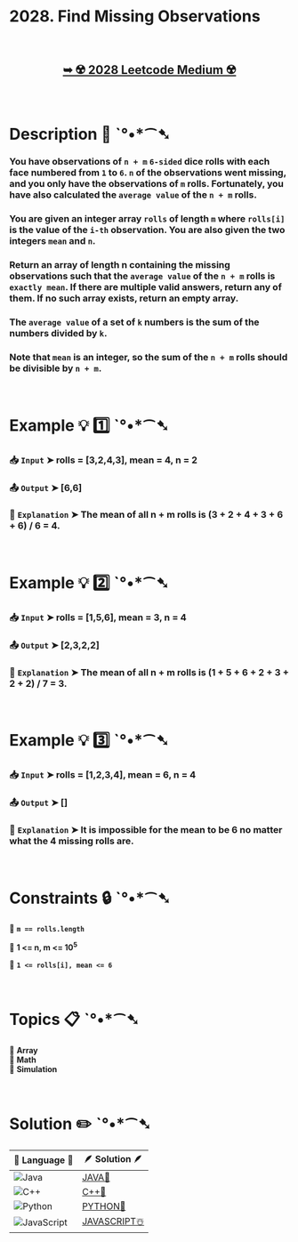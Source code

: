 # 2028. Find Missing Observations

</br>

<h2 align="center"> 

<a href="https://leetcode.com/problems/find-missing-observations/description/?envType=daily-question&envId=2024-09-05"><strong>➥ ☢️ 2028 Leetcode Medium ☢️ </strong></a>
</h2>

</br>

# Description 📜 ˋ°•*⁀➷

### You have observations of `n + m` `6-sided` dice rolls with each face numbered from `1` to `6`. `n` of the observations went missing, and you only have the observations of `m` rolls. Fortunately, you have also calculated the `average value` of the `n + m` rolls.

### You are given an integer array `rolls` of length `m` where `rolls[i]` is the value of the `i-th` observation. You are also given the two integers `mean` and `n`.

### Return an array of length n containing the missing observations such that the `average value` of the `n + m` rolls is `exactly mean`. If there are multiple valid answers, return any of them. If no such array exists, return an empty array.

### The `average value` of a set of `k` numbers is the sum of the numbers divided by `k`.

### Note that `mean` is an integer, so the sum of the `n + m` rolls should be divisible by `n + m`.

</br>

# Example 💡 1️⃣ ˋ°•*⁀➷

  ### 📥 `Input`  ➤ rolls = [3,2,4,3], mean = 4, n = 2

  ### 📤 `Output`  ➤ [6,6]

  ### 🔦 `Explanation`  ➤ The mean of all n + m rolls is (3 + 2 + 4 + 3 + 6 + 6) / 6 = 4.

</br>

# Example 💡 2️⃣ ˋ°•*⁀➷

  ### 📥 `Input` ➤ rolls = [1,5,6], mean = 3, n = 4

  ### 📤 `Output`  ➤ [2,3,2,2]

  ### 🔦 `Explanation` ➤ The mean of all n + m rolls is (1 + 5 + 6 + 2 + 3 + 2 + 2) / 7 = 3.


</br>

# Example 💡 3️⃣ ˋ°•*⁀➷

  ### 📥 `Input` ➤ rolls = [1,2,3,4], mean = 6, n = 4

  ### 📤 `Output`  ➤  []

  ### 🔦 `Explanation`  ➤  It is impossible for the mean to be 6 no matter what the 4 missing rolls are. 

</br>

# Constraints 🔒 ˋ°•*⁀➷

🔹 **`m == rolls.length`** </br>

🔹 **1 <= n, m <= 10<sup>5</sup>** </br>

🔹 **`1 <= rolls[i], mean <= 6`** </br>

</br>

# Topics 📋 ˋ°•*⁀➷

🔸 **Array**  </br>
🔸 **Math**  </br>
🔸 **Simulation**  </br>

</br>

# Solution ✏️ ˋ°•*⁀➷

| 📒 Language 📒  | 🪶 Solution 🪶 |
| ------------- | ------------- |
|  ![Java](https://img.shields.io/badge/java-%23ED8B00.svg?style=for-the-badge&logo=openjdk&logoColor=white)  | [JAVA🍁](https://github.com/Prakhar-002/LEETCODE/blob/main/%F0%9F%93%9C%20Daily%20Challange%20%F0%9F%92%A1/09%20September%20%F0%9F%8D%82%202024/05%20-%2009%20-%202024%20---%202028.%20Find%20Missing%20Observations%20%E2%98%83%EF%B8%8F%20%F0%9F%8D%81%20%F0%9F%8D%B0%20%F0%9F%8E%B2/%F0%9F%8D%81JAVA-2028-FindMissingObservations.java) |
|  ![C++](https://img.shields.io/badge/c++-%2300599C.svg?style=for-the-badge&logo=c%2B%2B&logoColor=white)  | [C++🎲](https://github.com/Prakhar-002/LEETCODE/blob/main/%F0%9F%93%9C%20Daily%20Challange%20%F0%9F%92%A1/09%20September%20%F0%9F%8D%82%202024/05%20-%2009%20-%202024%20---%202028.%20Find%20Missing%20Observations%20%E2%98%83%EF%B8%8F%20%F0%9F%8D%81%20%F0%9F%8D%B0%20%F0%9F%8E%B2/%F0%9F%8E%B2CPP-2028-FindMissingObservations.cpp)  |
|  ![Python](https://img.shields.io/badge/python-3670A0?style=for-the-badge&logo=python&logoColor=ffdd54)    | [PYTHON🍰](https://github.com/Prakhar-002/LEETCODE/blob/main/%F0%9F%93%9C%20Daily%20Challange%20%F0%9F%92%A1/09%20September%20%F0%9F%8D%82%202024/05%20-%2009%20-%202024%20---%202028.%20Find%20Missing%20Observations%20%E2%98%83%EF%B8%8F%20%F0%9F%8D%81%20%F0%9F%8D%B0%20%F0%9F%8E%B2/%F0%9F%8D%B0PYTHON-2028-FindMissingObservations.py) |
| ![JavaScript](https://img.shields.io/badge/javascript-%23323330.svg?style=for-the-badge&logo=javascript&logoColor=%23F7DF1E)   | [JAVASCRIPT☃️](https://github.com/Prakhar-002/LEETCODE/blob/main/%F0%9F%93%9C%20Daily%20Challange%20%F0%9F%92%A1/09%20September%20%F0%9F%8D%82%202024/05%20-%2009%20-%202024%20---%202028.%20Find%20Missing%20Observations%20%E2%98%83%EF%B8%8F%20%F0%9F%8D%81%20%F0%9F%8D%B0%20%F0%9F%8E%B2/%E2%98%83%EF%B8%8FJAVASCRIPT-2028-FindMissingObservations.js) |

